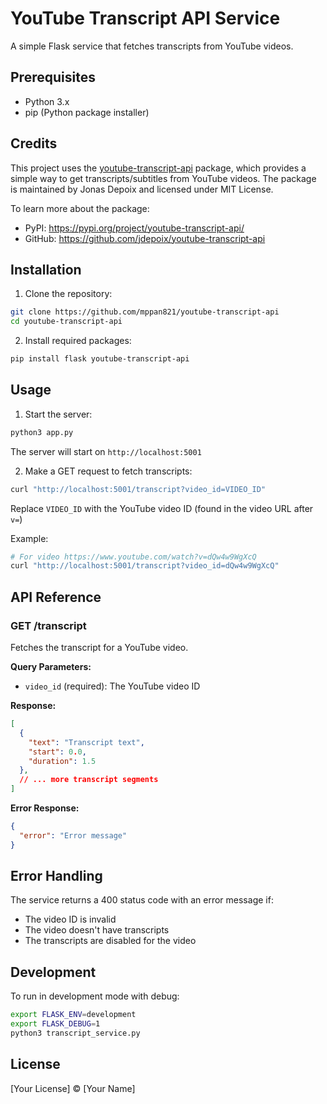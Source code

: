 # YouTube Transcript API Service

A simple Flask service that fetches transcripts from YouTube videos.

## Prerequisites

- Python 3.x
- pip (Python package installer)

## Credits

This project uses the [youtube-transcript-api](https://pypi.org/project/youtube-transcript-api/) package, which provides a simple way to get transcripts/subtitles from YouTube videos. The package is maintained by Jonas Depoix and licensed under MIT License.

To learn more about the package:
- PyPI: https://pypi.org/project/youtube-transcript-api/
- GitHub: https://github.com/jdepoix/youtube-transcript-api


## Installation

1. Clone the repository:
```bash
git clone https://github.com/mppan821/youtube-transcript-api
cd youtube-transcript-api
```

2. Install required packages:
```bash
pip install flask youtube-transcript-api
```

## Usage

1. Start the server:
```bash
python3 app.py
```

The server will start on `http://localhost:5001`

2. Make a GET request to fetch transcripts:
```bash
curl "http://localhost:5001/transcript?video_id=VIDEO_ID"
```

Replace `VIDEO_ID` with the YouTube video ID (found in the video URL after `v=`)

Example:
```bash
# For video https://www.youtube.com/watch?v=dQw4w9WgXcQ
curl "http://localhost:5001/transcript?video_id=dQw4w9WgXcQ"
```

## API Reference

### GET /transcript

Fetches the transcript for a YouTube video.

**Query Parameters:**
- `video_id` (required): The YouTube video ID

**Response:**
```json
[
  {
    "text": "Transcript text",
    "start": 0.0,
    "duration": 1.5
  },
  // ... more transcript segments
]
```

**Error Response:**
```json
{
  "error": "Error message"
}
```

## Error Handling

The service returns a 400 status code with an error message if:
- The video ID is invalid
- The video doesn't have transcripts
- The transcripts are disabled for the video

## Development

To run in development mode with debug:
```bash
export FLASK_ENV=development
export FLASK_DEBUG=1
python3 transcript_service.py
```

## License

[Your License] © [Your Name]
